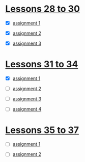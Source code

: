 # [Lessons 28 to 30](https://elzero.org/html-assignments-lesson-from-28-to-30)

- [x] [assignment 1](./Lessons28to30/assignment1.html)

- [x] [assignment 2](./Lessons28to30/assignment2.html)

- [x] [assignment 3](./Lessons28to30/assignment3.html)

# [Lessons 31 to 34](https://elzero.org/html-assignments-lesson-from-31-to-34)

- [x] [assignment 1](./Lessons31to34/assignment1.html)

- [ ] [assignment 2](./Lessons31to34/assignment2.html)

- [ ] [assignment 3](./Lessons31to34/assignment3.html)

- [ ] [assignment 4](./Lessons31to34/assignment4.html)

# [Lessons 35 to 37](https://elzero.org/html-assignments-lesson-from-35-to-37)

- [ ] [assignment 1](./Lessons35to37/assignment1.html)

- [ ] [assignment 2](./Lessons35to37/assignment2.html)